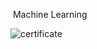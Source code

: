 
​
Machine Learning


​![certificate](https://user-images.githubusercontent.com/24721389/42956501-58d78bf2-8b95-11e8-89d8-61d9fda6aebd.png)
